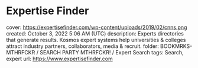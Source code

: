 # Expertise Finder

cover: https://expertisefinder.com/wp-content/uploads/2019/02/cnns.png
created: October 3, 2022 5:06 AM (UTC)
description: Experts directories that generate results. Kosmos expert systems help universities & colleges attract industry partners, collaborators, media & recruit.
folder: BOOKMRKS-MTHRFCKR / SEARCH PARTY MTHRFCKR! / Expert Search
tags: Search, expert
url: https://www.expertisefinder.com